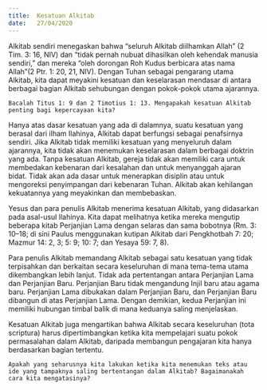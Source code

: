 ```yaml
---
title:  Kesatuan Alkitab
date:   27/04/2020
---
```


Alkitab sendiri menegaskan bahwa “seluruh Alkitab diilhamkan Allah” (2 Tim. 3: 16, NIV) dan “tidak pernah nubuat dihasilkan oleh kehendak manusia sendiri,” dan mereka “oleh dorongan Roh Kudus berbicara atas nama Allah”(2 Ptr. 1: 20, 21, NIV). Dengan Tuhan sebagai pengarang utama Alkitab, kita dapat meyakini kesatuan dan keselarasan mendasar di antara berbagai bagian Alkitab sehubungan dengan pokok-pokok utama ajarannya. 

`Bacalah Titus 1: 9 dan 2 Timotius 1: 13. Mengapakah kesatuan Alkitab penting bagi kepercayaan kita?` 

Hanya atas dasar kesatuan yang ada di dalamnya, suatu kesatuan yang berasal dari ilham Ilahinya, Alkitab dapat berfungsi sebagai penafsirnya sendiri. Jika Alkitab tidak memiliki kesatuan yang menyeluruh dalam ajarannya, kita tidak akan menemukan keselarasan dalam berbagai doktrin yang ada. Tanpa kesatuan Alkitab, gereja tidak akan memiliki cara untuk membedakan kebenaran dari kesalahan dan untuk menyanggah ajaran bidat. Tidak akan ada dasar untuk menerapkan disiplin atau untuk mengoreksi penyimpangan dari kebenaran Tuhan. Alkitab akan kehilangan kekuatannya yang meyakinkan dan membebaskan. 

Yesus dan para penulis Alkitab menerima kesatuan Alkitab, yang didasarkan pada asal-usul Ilahinya. Kita dapat melihatnya ketika mereka mengutip beberapa kitab Perjanjian Lama dengan selaras dan sama bobotnya (Rm. 3: 10–18; di sini Paulus menggunakan kutipan Alkitab dari Pengkhotbah 7: 20; Mazmur 14: 2, 3; 5: 9; 10: 7; dan Yesaya 59: 7, 8). 

Para penulis Alkitab memandang Alkitab sebagai satu kesatuan yang tidak terpisahkan dan berkaitan secara keseluruhan di mana tema-tema utama dikembangkan lebih lanjut. Tidak ada pertentangan antara Perjanjian Lama dan Perjanjian Baru. Perjanjian Baru tidak mengandung Injil baru atau agama baru. Perjanjian Lama dibukakan dalam Perjanjian Baru, dan Perjanjian Baru dibangun di atas Perjanjian Lama. Dengan demikian, kedua Perjanjian ini memiliki hubungan timbal balik di mana keduanya saling menjelaskan. 

Kesatuan Alkitab juga mengartikan bahwa Alkitab secara keseluruhan (tota scriptura) harus dipertimbangkan ketika kita mempelajari suatu pokok permasalahan dalam Alkitab, daripada membangun pengajaran kita hanya berdasarkan bagian tertentu. 

`Apakah yang seharusnya kita lakukan ketika kita menemukan teks atau ide yang tampaknya saling bertentangan dalam Alkitab? Bagaimanakah cara kita mengatasinya?`